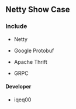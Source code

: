 ##  Netty Show Case

### Include

- Netty

- Google Protobuf
- Apache Thrift
- GRPC

#### Developer

* iqeq00
